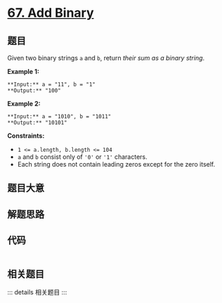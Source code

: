 # [67. Add Binary](https://leetcode.com/problems/add-binary)

## 题目

Given two binary strings `a` and `b`, return _their sum as a binary string_.



**Example 1:**

    
    
    **Input:** a = "11", b = "1"
    **Output:** "100"
    

**Example 2:**

    
    
    **Input:** a = "1010", b = "1011"
    **Output:** "10101"
    



**Constraints:**

  * `1 <= a.length, b.length <= 104`
  * `a` and `b` consist only of `'0'` or `'1'` characters.
  * Each string does not contain leading zeros except for the zero itself.


## 题目大意

## 解题思路

## 代码

```javascript

```

## 相关题目

::: details 相关题目
:::
